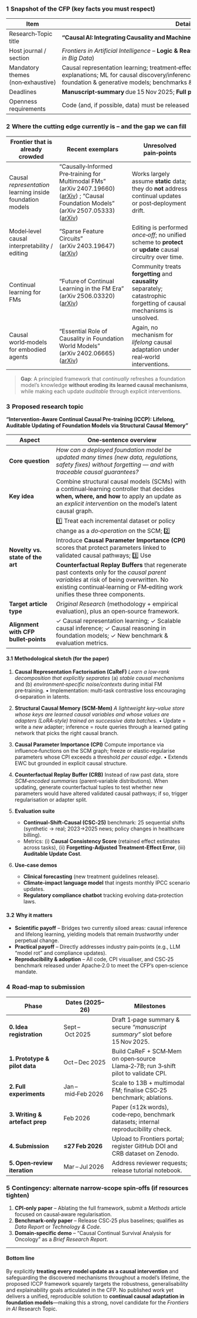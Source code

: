 ### 1  Snapshot of the CFP (key facts you must respect)

| Item                              | Detail                                                                                                                                                                                                               | Source           |
| --------------------------------- | -------------------------------------------------------------------------------------------------------------------------------------------------------------------------------------------------------------------- | ---------------- |
| Research‑Topic title              | **“Causal AI: Integrating Causality and Machine Learning for Robust Intelligent Systems”**                                                                                                                           | ([Frontiers][1]) |
| Host journal / section            | *Frontiers in Artificial Intelligence* – **Logic & Reasoning in AI** (cross‑listed with *Frontiers in Big Data*)                                                                                                     | ([Frontiers][1]) |
| Mandatory themes (non‑exhaustive) | Causal representation learning; treatment‑effect estimation; causal fairness & explanations; ML for causal discovery/inference; causal RL; causal reasoning in foundation & generative models; benchmarks & datasets | ([Frontiers][1]) |
| Deadlines                         | **Manuscript‑summary** due 15 Nov 2025; **Full paper** due 27 Feb 2026                                                                                                                                               | ([Frontiers][1]) |
| Openness requirements             | Code (and, if possible, data) must be released                                                                                                                                                                       | ([Frontiers][1]) |

### 2  Where the cutting edge currently is – and the gap we can fill

| Frontier that is already crowded                          | Recent exemplars                                                                                                                                 | Unresolved pain‑points                                                                                                  |
| --------------------------------------------------------- | ------------------------------------------------------------------------------------------------------------------------------------------------ | ----------------------------------------------------------------------------------------------------------------------- |
| Causal *representation* learning inside foundation models | “Causally‑Informed Pre‑training for Multimodal FMs” (arXiv 2407.19660) ([arXiv][2]) ; “Causal Foundation Models” (arXiv 2507.05333) ([arXiv][3]) | Works largely assume **static** data; they do **not** address continual updates or post‑deployment drift.               |
| Model‑level causal interpretability / editing             | “Sparse Feature Circuits” (arXiv 2403.19647) ([arXiv][4])                                                                                        | Editing is performed *once‑off*; no unified scheme to **protect** or **update** causal circuitry over time.             |
| Continual learning for FMs                                | “Future of Continual Learning in the FM Era” (arXiv 2506.03320) ([arXiv][5])                                                                     | Community treats **forgetting** and **causality** separately; catastrophic forgetting of causal mechanisms is unsolved. |
| Causal world‑models for embodied agents                   | “Essential Role of Causality in Foundation World Models” (arXiv 2402.06665) ([arXiv][6])                                                         | Again, no mechanism for *lifelong* causal adaptation under real‑world interventions.                                    |

> **Gap**: A principled framework that *continually* refreshes a foundation model’s knowledge **without eroding its learned causal mechanisms**, while making each update *auditable* through explicit interventions.

### 3  Proposed research topic

**“Intervention‑Aware Continual Causal Pre‑training (ICCP): Lifelong, Auditable Updating of Foundation Models via Structural Causal Memory”**

| Aspect                               | One‑sentence overview                                                                                                                                                                                                                                                                                                                                                                                                                      |
| ------------------------------------ | ------------------------------------------------------------------------------------------------------------------------------------------------------------------------------------------------------------------------------------------------------------------------------------------------------------------------------------------------------------------------------------------------------------------------------------------ |
| **Core question**                    | *How can a deployed foundation model be updated many times (new data, regulations, safety fixes) without forgetting — and with traceable causal guarantees?*                                                                                                                                                                                                                                                                               |
| **Key idea**                         | Combine structural causal models (SCMs) with a continual‑learning controller that decides **when, where, and how** to apply an update as an *explicit intervention* on the model’s latent causal graph.                                                                                                                                                                                                                                    |
| **Novelty vs. state of the art**     | 1️⃣ Treat each incremental dataset or policy change as a *do‑operation* on the SCM; 2️⃣ Introduce **Causal Parameter Importance (CPI)** scores that protect parameters linked to validated causal pathways; 3️⃣ Use **Counterfactual Replay Buffers** that regenerate past contexts only for the *causal parent variables* at risk of being overwritten. No existing continual‑learning or FM‑editing work unifies these three components. |
| **Target article type**              | *Original Research* (methodology + empirical evaluation), plus an open‑source framework.                                                                                                                                                                                                                                                                                                                                                   |
| **Alignment with CFP bullet‑points** | ✓ Causal representation learning; ✓ Scalable causal inference; ✓ Causal reasoning in foundation models; ✓ New benchmark & evaluation metrics.                                                                                                                                                                                                                                                                                              |

#### 3.1  Methodological sketch (for the paper)

1. **Causal Representation Factorisation (CaReF)**
   *Learn a low‑rank decomposition that explicitly separates*
   (a) *stable causal mechanisms* and
   (b) *environment‑specific noise/contexts*
   during initial FM pre‑training.
   • Implementation: multi‑task contrastive loss encouraging d‑separation in latents.

2. **Structural Causal Memory (SCM‑Mem)**
   *A lightweight key–value store whose keys are learned causal variables and whose values are adapters (LoRA‑style) trained on successive data batches.*
   • Update = write a *new* adapter; inference = route queries through a learned gating network that picks the right causal branch.

3. **Causal Parameter Importance (CPI)**
   Compute importance via influence‑functions on the SCM graph; freeze or elastic‑regularise parameters whose CPI exceeds a threshold *per causal edge*.
   • Extends EWC but grounded in explicit causal structure.

4. **Counterfactual Replay Buffer (CRB)**
   Instead of raw past data, store *SCM‑encoded summaries* (parent‑variable distributions). When updating, generate counterfactual tuples to test whether new parameters would have altered validated causal pathways; if so, trigger regularisation or adapter split.

5. **Evaluation suite**

   * **Continual‑Shift‑Causal (CSC‑25)** benchmark: 25 sequential shifts (synthetic → real; 2023→2025 news; policy changes in healthcare billing).
   * Metrics: (i) **Causal Consistency Score** (retained effect estimates across tasks), (ii) **Forgetting‑Adjusted Treatment‑Effect Error**, (iii) **Auditable Update Cost**.

6. **Use‑case demos**

   * **Clinical forecasting** (new treatment guidelines release).
   * **Climate‑impact language model** that ingests monthly IPCC scenario updates.
   * **Regulatory compliance chatbot** tracking evolving data‑protection laws.

#### 3.2  Why it matters

* **Scientific payoff** – Bridges two currently siloed areas: causal inference and lifelong learning, yielding models that remain *trustworthy* under perpetual change.
* **Practical payoff** – Directly addresses industry pain‑points (e.g., LLM “model rot” and compliance updates).
* **Reproducibility & adoption** – All code, CPI visualiser, and CSC‑25 benchmark released under Apache‑2.0 to meet the CFP’s open‑science mandate.

### 4  Road‑map to submission

| Phase                          | Dates (2025–26)    | Milestones                                                                          |
| ------------------------------ | ------------------ | ----------------------------------------------------------------------------------- |
| **0. Idea registration**       | Sept – Oct 2025    | Draft 1‑page summary & secure *“manuscript summary”* slot before 15 Nov 2025.       |
| **1. Prototype & pilot data**  | Oct – Dec 2025     | Build CaReF + SCM‑Mem on open‑source Llama‑2‑7B; run 3‑shift pilot to validate CPI. |
| **2. Full experiments**        | Jan – mid‑Feb 2026 | Scale to 13B + multimodal FM; finalise CSC‑25 benchmark; ablations.                 |
| **3. Writing & artefact prep** | Feb 2026           | Paper (≤12k words), code‑repo, benchmark datasets; internal reproducibility check.  |
| **4. Submission**              | **≤27 Feb 2026**   | Upload to Frontiers portal; register GitHub DOI and CRB dataset on Zenodo.          |
| **5. Open‑review iteration**   | Mar – Jul 2026     | Address reviewer requests; release tutorial notebook.                               |

### 5  Contingency: alternate narrow‑scope spin‑offs (if resources tighten)

1. **CPI‑only paper** – Ablating the full framework, submit a *Methods* article focused on causal‑aware regularisation.
2. **Benchmark‑only paper** – Release CSC‑25 plus baselines; qualifies as *Data Report* or *Technology & Code*.
3. **Domain‑specific demo** – “Causal Continual Survival Analysis for Oncology” as a *Brief Research Report*.

---

#### Bottom line

By explicitly **treating every model update as a causal intervention** and safeguarding the discovered mechanisms throughout a model’s lifetime, the proposed ICCP framework squarely targets the robustness, generalisability and explainability goals articulated in the CFP. No published work yet delivers a unified, reproducible solution to **continual causal adaptation in foundation models**—making this a strong, novel candidate for the *Frontiers in AI* Research Topic.

[1]: https://www.frontiersin.org/research-topics/73155/causal-ai-integrating-causality-and-machine-learning-for-robust-intelligent-systems "Frontiers | Causal AI: Integrating Causality and Machine Learning for Robust Intelligent Systems"
[2]: https://arxiv.org/pdf/2407.19660v3?utm_source=chatgpt.com "A Causally Informed Pretraining Approach for Multimodal Foundation ..."
[3]: https://arxiv.org/abs/2507.05333?utm_source=chatgpt.com "[2507.05333] Causal Foundation Models: Disentangling Physics from ..."
[4]: https://arxiv.org/abs/2403.19647?utm_source=chatgpt.com "Sparse Feature Circuits: Discovering and Editing Interpretable Causal ..."
[5]: https://arxiv.org/abs/2506.03320?utm_source=chatgpt.com "The Future of Continual Learning in the Era of Foundation Models: Three ..."
[6]: https://arxiv.org/abs/2402.06665?utm_source=chatgpt.com "The Essential Role of Causality in Foundation World Models for Embodied AI"

